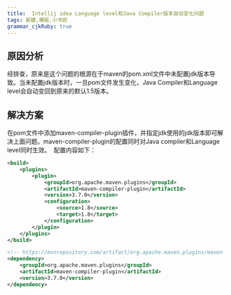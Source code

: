```yaml
---
title:  Intellij idea Language level和Java Compiler版本自动变化问题
tags: 新建,模板,小书匠
grammar_cjkRuby: true
---
```


## 原因分析

经排查，原来是这个问题的根源在于maven的pom.xml文件中未配置jdk版本导致。当未配置jdk版本时，一旦pom文件发生变化，Java Compiler和Language level会自动变回到原来的默认1.5版本。

## 解决方案

在pom文件中添加maven-compiler-plugin插件，并指定jdk使用的jdk版本即可解决上面问题。maven-compiler-plugin的配置同时对Java compiler和Language level同时生效。 
配置内容如下：
```xml
<build>
    <plugins>
        <plugin>
            <groupId>org.apache.maven.plugins</groupId>
            <artifactId>maven-compiler-plugin</artifactId>
            <version>3.7.0</version>
            <configuration>
                <source>1.8</source>
                <target>1.8</target>
            </configuration>
        </plugin>
    </plugins>
</build>

<!-- https://mvnrepository.com/artifact/org.apache.maven.plugins/maven-compiler-plugin -->
<dependency>
    <groupId>org.apache.maven.plugins</groupId>
    <artifactId>maven-compiler-plugin</artifactId>
    <version>3.7.0</version>
</dependency>


```
